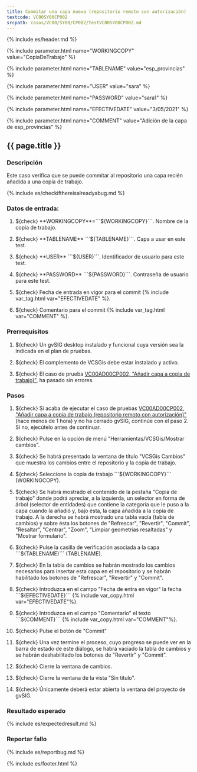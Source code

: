 ```yaml
---
title: Commitar una capa nueva (repositorio remoto con autorización)
testcode: VC00SY00CP002
srcpath: casos/VC00/SY00/CP002/testVC00SY00CP002.md
---
```


{% include es/header.md %}

{% include parameter.html name="WORKINGCOPY" value="CopiaDeTrabajo" %}

{% include parameter.html name="TABLENAME" value="esp_provincias" %}

{% include parameter.html name="USER" value="sara" %}

{% include parameter.html name="PASSWORD" value="sara1" %}

{% include parameter.html name="EFECTIVEDATE" value="3/05/2021" %}

{% include parameter.html name="COMMENT" value="Adición de la capa de esp_provincias" %}


## {{ page.title }}

### Descripción

Este caso verifica que se puede commitar al repositorio una capa recién añadida a una copia de trabajo.

{% include es/checkifthereisalreadyabug.md %}

### Datos de entrada:

1. ${check} **WORKINGCOPY**=```${WORKINGCOPY}```. Nombre de la copia de trabajo. 

2. ${check} **TABLENAME** ```${TABLENAME}```. Capa a usar en este test. 

3. ${check} **USER** ```${USER}```. Identificador de usuario para este test. 

4. ${check} **PASSWORD** ```${PASSWORD}```. Contraseña de usuario para este test. 

5. ${check} Fecha de entrada en vigor para el commit {% include var_tag.html var="EFECTIVEDATE" %}.

5. ${check} Comentario para el commit {% include var_tag.html var="COMMENT" %}.



### Prerrequisitos

1. ${check} Un gvSIG desktop instalado y funcional cuya versión sea la indicada en el plan de pruebas.

2. ${check} El complemento de VCSGis debe estar instalado y activo.

3. ${check} El caso de prueba [VC00AD00CP002, "Añadir capa a copia de trabajo)"](../../AD00/CP002/testVC00AD00CP002.md),
   ha pasado sin errores.

### Pasos

1. ${check} Si acaba de ejecutar el caso de pruebas
   [VC00AD00CP002, "Añadir capa a copia de trabajo (repositorio remoto con autorización)"](../../AD00/CP002/testVC00AD00CP002.md)
   (hace menos de 1 hora) y no ha cerrado gvSIG, continúe con el paso 2. 
   Si no, ejecútelo antes de continuar.
   
2. ${check} Pulse en la opción de menú "Herramientas/VCSGis/Mostrar cambios".

3. ${check} Se habrá presentado la ventana de título  "VCSGis Cambios" que muestra los cambios entre el repositorio y la copia de trabajo.

4. ${check} Seleccione la copia de trabajo ```${WORKINGCOPY}``` (WORKINGCOPY).

5. ${check} Se habrá mostrado el contenido de la pestaña "Copia de trabajo" donde podrá apreciar, a la izquierda, 
   un selector en forma de árbol (selector de entidades) que contiene la categoría que le puso a la capa cuando la añadió y, 
   bajo ésta, la capa añadida a la copia de trabajo. A la derecha se habrá mostrado una tabla vacía (tabla de cambios) y 
   sobre ésta los botones de "Refrescar", "Revertir", "Commit", "Resaltar", "Centrar", "Zoom", "Limpiar geometrías resaltadas" y "Mostrar formulario".

6. ${check} Pulse la casilla de verificación asociada a la capa ```${TABLENAME}``` (TABLENAME).

7. ${check} En la tabla de cambios se habrán mostrado los cambios necesarios para insertar esta capa en el repositorio y se habrán habilitado 
   los botones de "Refrescar", "Revertir" y "Commit".

8. ${check} Introduzca en el campo "Fecha de entra en vigor" la fecha ```${EFECTIVEDATE}``` {% include var_copy.html var="EFECTIVEDATE"%}.

9. ${check} Introduzca en el campo "Comentario" el texto ```${COMMENT}``` {% include var_copy.html var="COMMENT"%}.

10. ${check} Pulse el botón de "Commit"

11. ${check} Una vez termine el proceso, cuyo progreso se puede ver en la barra de estado de este diálogo, 
    se habrá vaciado la tabla de cambios y se habrán deshabilitado los botones de "Revertir" y "Commit".

12. ${check} Cierre la ventana de cambios. 

13. ${check} Cierre la ventana de la vista "Sin título". 

14. ${check} Únicamente deberá estar abierta la ventana del proyecto de gvSIG.

### Resultado esperado

{% include es/expectedresult.md %}

### Reportar fallo

{% include es/reportbug.md %}

{% include es/footer.html %}
